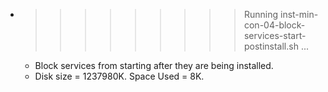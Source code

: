 * >>>>>>>>> Running inst-min-con-04-block-services-start-postinstall.sh ...
  * Block services from starting after they are being installed.
  * Disk size = 1237980K. Space Used = 8K.
